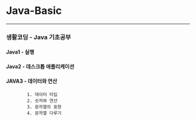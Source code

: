 # Java-Basic 
-------------
### 생활코딩 - Java 기초공부

#### Java1 - 실행

#### Java2 - 데스크톱 애플리케이션

#### JAVA3 - 데이터와 연산 
            1. 데이터 타입
            2. 숫자와 연산
            3. 문자열의 표현
            4. 문자열 다루기
